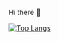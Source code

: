  Hi there 👋


[![Top Langs](https://github-readme-stats.vercel.app/api/top-langs/?username=anuraghazra&layout=dark)](https://github.com/GuilhermeAntonio/github-readme-stats)

<!--
**GuilhermeAntonio/GuilhermeAntonio** is a ✨ _special_ ✨ repository because its `README.md` (this file) appears on your GitHub profile.

Here are some ideas to get you started:

- 🔭 I’m currently working on ...
- 🌱 I’m currently learning ...
- 👯 I’m looking to collaborate on ...
- 🤔 I’m looking for help with ...
- 💬 Ask me about ...
- 📫 How to reach me: ...
- 😄 Pronouns: ...
- ⚡ Fun fact: ...
-->
